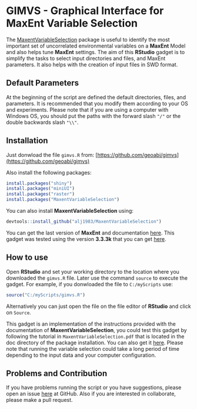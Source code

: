 GIMVS - Graphical Interface for MaxEnt Variable Selection
=========================================================

The [MaxentVariableSelection](https://github.com/alj1983/MaxentVariableSelection) package is useful to identify the most important set of uncorrelated environmental variables on a **MaxEnt** Model and also helps tune **MaxEnt** settings. The aim of this **RStudio** gadget is to simplify the tasks to select input directories and files, and MaxEnt parameters. It also helps with the creation of input files in SWD format.

## Default Parameters
At the beginning of the script are defined the default directories, files, and parameters. It is recommended that you modify them according to your OS and experiments. Please note that if you are using a computer with Windows OS, you should put the paths with the forward slash `"/"` or the double backwards slash `"\\"`.

## Installation

Just donwload the file `gimvs.R` from: [https://github.com/geoabi/gimvs](https://github.com/geoabi/gimvs)

Also install the following packages:

```R
install.packages("shiny")
install.packages("miniUI")
install.packages("raster")
install.packages("MaxentVariableSelection")
```
You can also install **MaxentVariableSelection** using:
```R
devtools::install_github("alj1983/MaxentVariableSelection")
```
You can get the last version of **MaxEnt** and documentation [here](http://biodiversityinformatics.amnh.org/open_source/maxent/). This gadget was tested using the version **3.3.3k** that you can get [here](https://github.com/mrmaxent/Maxent/tree/master/ArchivedReleases/3.3.3k).

## How to use
Open **RStudio** and set your working directory to the location where you downloaded the `gimvs.R` file. Later use the command `source` to execute the gadget. For example, if you donwloaded the file to `C:/myScripts` use:
```R
source("C:/myScripts/gimvs.R")
```
Alternatively you can just open the file on the file editor of **RStudio** and click on `Source`.

This gadget is an implementation of the instructions provided with the documentation of **MaxentVariableSelection**, you could test this gadget by following the tutorial in `MaxentVariableSelection.pdf` that is located in the doc directory of the package installation. You can also get it [here](https://github.com/alj1983/MaxentVariableSelection/blob/master/inst/doc/MaxentVariableSelection.pdf). Please note that running the variable selection could take a long period of time depending to the input data and your computer configuration.

## Problems and Contribution
If you have problems running the script or you have suggestions, please open an issue [here](https://github.com/geoabi/gimvs/issues) at  GitHub. Also if you are interested in collaborate, please make a pull request.
